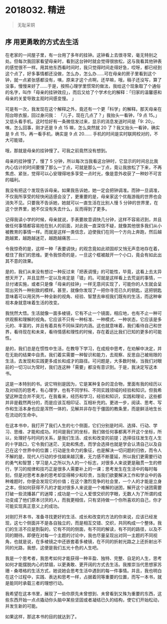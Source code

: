 # 2018032. 精进
> 无耻采铜

## 序 用更勇敢的方式去生活
在老家的一间屋子里，有一台用了多年的挂钟。这钟看上去很寻常，毫无特别之处。但每次我回家看望母亲时，看到这台钟时就会觉得很放松，这与我看其他钟表的感觉很不一样。用其他东西看时间时，我只觉得时间走得好急，哎呀，都已经到这个点了，好多事情都还没做，怎么办，怎么办……可在母亲的房子里看到这个钟，就一点紧张感都没有，咦，原来才这个点啊，还早嘛，哦，稿子还没写，算了没事，慢慢来好了……于是，按照心理学里惯常的做法，我给这个现象取了个通俗的名字，叫作「母亲的挂钟效应」，而后又给了个学术化的解释：「归家的温馨感和母亲的关爱导致主观时间感变慢。 」

可是有一次，我发现在这个解释之外，竟还有一个更「科学」的解释。那天母亲在阳台晾衣服，回过身问我： 「儿子，现在几点了？」我抬头一看钟，「9 点 15。」又低头看手机。这时恰好有一条微信发过来，显示的消息发送时间是「9: 20」，咦，怎么回事，刚才还是 9 点 15 嘛，怎么突然就 20 了？我又抬头一看钟，确实是 9 点 15，再一看手机，确实是 9 点 20……
手机的时间是实时联网校对的，不大可能错，

哦，那就是母亲的挂钟慢了。可我之前竟然没有想到。

母亲的挂钟慢了，慢了 5 分钟，所以每次当我看这台钟时，它显示的时间总比我内心估计的时间要慢了那么一丁点，可就是那么一丁点，竟让我放松了下来，不再焦虑、紧张，觉得可以心安理得地多享受一点时光，像是意外收获了一种妙不可言的福利。

我没有把这个发现告诉母亲。如果我告诉她，她一定会把钟调准。而钟一旦调准，不仅我所享受的轻快闲适感会没了，更重要的是，母亲家这个优哉游哉的世界也会消失不见。只要我不告诉她，她就可以一直生活在比别人慢 5 分钟的世界里，在这个世界里，她不仅没有失去什么，反而得到了更多。

记得我读小学的时候，母亲就说，手表要故意调快几分钟，这样不容易迟到，并且做任何事情都容易抢在别人的前面，对此我一直深信不疑，就像其他很多我们从小被教育的事情一样。而就是这样一类信念，迫使我们在同一个方向上奔跑，然后越跑越累，越跑越迷茫，越跑越痛苦……

令我惊奇的是，这样一种「表要调快」的观念竟如此顽固却又悄无声息地存在着，框住了我们的思维。更令我惊奇的是，一旦这个框被敲开一个小口，竟会有如此出其不意的效果。

是的，我们从来没有想过一种反过来「把表调慢」的可能性，毕竟，这看上去太异想天开了，并且显然一定以及肯定是「错」的。可就是这样看上去荒诞的事情，一旦付诸实施，或者只是像「母亲的挂钟」一样无意间实现了，可能你的人生就会呈现出另外一种别致的模样。甚至，就像你发现了一把你寻觅已久的钥匙，这把钥匙意味着可以用另外一种全新的视角、经验、智慧去审视我们既有的生活，而这种审视本身就意味着生活的改变。

我恍然大悟。生活就像一面多棱镜，它有不止一个镜面，相应地，也有不止一种可供观察和理解的视角。它应该不只有一种标准、一种模式、一种状态，它应该是多元的、丰富的，并且有着具有不同纵深的内涵。这也就意味着，我们看待自己和世界，看待现在和未来，看待情感和理性的时候，存在着远比我们已知的更多的可能性。

是的，我们总是在惯性中生活，在教导下学习，在成规中思考，在劝解中决定，并在无助的结果中自责。我们着实需要一种智识和能力，去观察、反思自己被局限的生活，去发现和实践更多成长和成才的路径。可问题是，大多数时候，当我们对眼前的一切习以为常时，我们连这种「需要」都没有意识到。于是，我决定写这本书。

这是一本特别的书。说它特别是因为，它是某种复杂的混合物，里面有我的经历以及对经历的思考，有心理学，也有不同学科、不同实践领域的经验和知识。但我希望这种混合并不突兀，在我看来，经历和学习，经验和知识，实践和理论，这些都并非是截然两分的，而是应该互相印证、互相补充的。更进一步，阅读、思考、写作和生活本身也应是浑然一体的，见解并非存在于僵固的教条里，而是鲜活地生长在流动的生命中。

在这本书中，我打开了我们人生的七个侧面，它们分别是时间、选择、行动、学习、思维、才能和成功。时间是我们的坐标，我们做任何事都离不开这个坐标，所以，处理好与时间的关系，是我们生活、成长和改变的前提；选择往往发生在人生的十字路口，它令我们迷茫、无助和焦虑，而学会选择也就是学会认清自己以及自己在这个世界中的位置；行动是生命力的象征，也是解决一切问题的归依，而令人不解的是，现代人行动的步伐越来越沉重，无力感不断蔓延，所以我们更需要行动的勇气和智慧；学习是人之所以为人的一个标志，对很多人来说更是融贯一生的修行，学习的规律和技巧正是很多人需要补上的一课；思考发生在生活中的每时每刻，但是对思考本身的思考却显得稀少和珍贵，当我们欲要解决工作和学业中的各种难题时，你便会发现它的价值；在这个激烈竞争的社会里，一个人的才能是立身之本，但如何获得不凡的才能对很多人来说是一个难解的谜团，解开这个谜团需要打破一些流播甚广的迷障；成功是一个让人爱恨交织的字眼，无数人为了所谓的成功变成了他们原本讨厌的人，而我更相信，只有坚持做一个你所喜欢的自己，你才可能实现真正意义上的成功。

对刚打开本书，准备寻找更好的生活、成长和改变的方法的你来说，应该已经发现，这七个侧面并不是各自独立的，而是相互交错、交织，共同构成一个整体。我们的生活不应是割裂的，它有不同的侧面，有不同的解读，有不同的路径，以及不同的期待。即便在对每一个主题的讨论中，我也尽量呈现出对同一主题的不同视角，也就是说，在多棱镜之中还嵌套着多棱镜，在不同的折射光路之上还折射出不同的光路，我想，这便是我们五光十色的人生吧。

我是一个思考者，我思考如何才能获得一种丰盈、独特、完整、自足的人生，思考如何才能摆脱内心的禁锢，以更勇敢、更开阔的方式去生活。我推崇当代思想家苏珊・桑塔格的生活方式，她说她会思考生活中遇到的每一件事情。并且，我也明白在这个过程中，实践、表达和思考一样，占据着同等重要的位置，而写一本书，就是能同时承载三者的理想行动。

我希望在这本书里，展现了一些你原先未曾想到、未曾看到又殊为重要的东西，这些东西开始一点点撬动你头脑中某些坚固或者凝结已久的结构，使它们开始松动，并发生新的可能。

如果这样，那这本书的目的就达到了。



